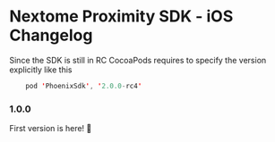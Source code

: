 # Nextome Proximity SDK - iOS Changelog
Since the SDK is still in RC CocoaPods requires to specify the version explicitly like this
```swift
    pod 'PhoenixSdk', '2.0.0-rc4'

```

### 1.0.0

First version is here! 🎉
